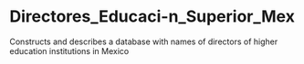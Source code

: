 # Directores_Educaci-n_Superior_Mex
Constructs and describes a database with names of directors of higher education institutions in Mexico
